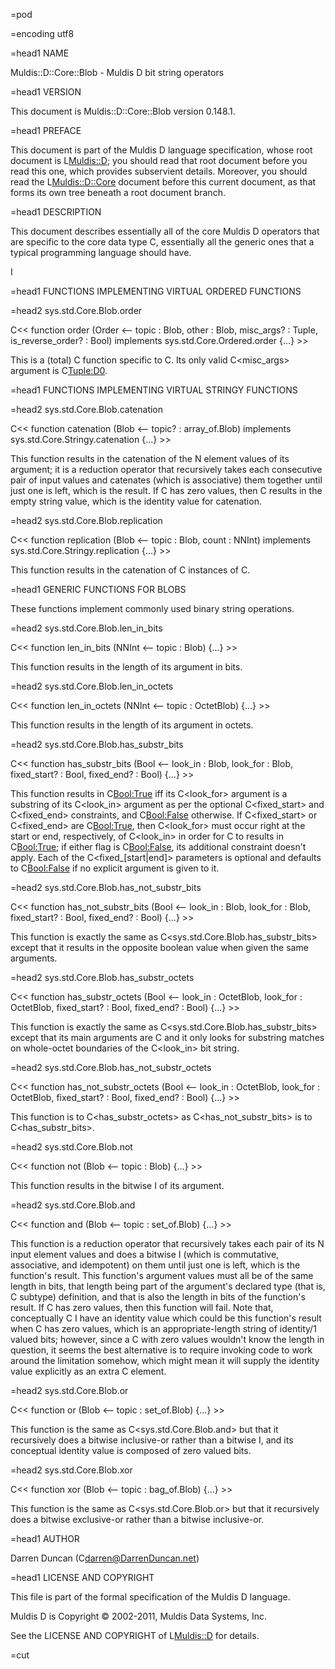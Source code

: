 =pod

=encoding utf8

=head1 NAME

Muldis::D::Core::Blob - Muldis D bit string operators

=head1 VERSION

This document is Muldis::D::Core::Blob version 0.148.1.

=head1 PREFACE

This document is part of the Muldis D language specification, whose root
document is L<Muldis::D>; you should read that root document before
you read this one, which provides subservient details.  Moreover, you
should read the L<Muldis::D::Core> document before this current
document, as that forms its own tree beneath a root document branch.

=head1 DESCRIPTION

This document describes essentially all of the core Muldis D operators that
are specific to the core data type C<Blob>, essentially all the generic
ones that a typical programming language should have.

I<This documentation is pending.>

=head1 FUNCTIONS IMPLEMENTING VIRTUAL ORDERED FUNCTIONS

=head2 sys.std.Core.Blob.order

C<< function order (Order <-- topic : Blob,
other : Blob, misc_args? : Tuple, is_reverse_order? : Bool)
implements sys.std.Core.Ordered.order {...} >>

This is a (total) C<order-determination> function specific to C<Blob>.  Its
only valid C<misc_args> argument is C<Tuple:D0>.

=head1 FUNCTIONS IMPLEMENTING VIRTUAL STRINGY FUNCTIONS

=head2 sys.std.Core.Blob.catenation

C<< function catenation (Blob <--
topic? : array_of.Blob) implements sys.std.Core.Stringy.catenation {...} >>

This function results in the catenation of the N element values of its
argument; it is a reduction operator that recursively takes each
consecutive pair of input values and catenates (which is associative) them
together until just one is left, which is the result.  If C<topic> has zero
values, then C<catenation> results in the empty string value, which is the
identity value for catenation.

=head2 sys.std.Core.Blob.replication

C<< function replication (Blob <-- topic : Blob,
count : NNInt) implements sys.std.Core.Stringy.replication {...} >>

This function results in the catenation of C<count> instances of C<topic>.

=head1 GENERIC FUNCTIONS FOR BLOBS

These functions implement commonly used binary string operations.

=head2 sys.std.Core.Blob.len_in_bits

C<< function len_in_bits (NNInt <-- topic : Blob) {...} >>

This function results in the length of its argument in bits.

=head2 sys.std.Core.Blob.len_in_octets

C<< function len_in_octets (NNInt <-- topic : OctetBlob) {...} >>

This function results in the length of its argument in octets.

=head2 sys.std.Core.Blob.has_substr_bits

C<< function has_substr_bits (Bool <-- look_in : Blob,
look_for : Blob, fixed_start? : Bool, fixed_end? : Bool) {...} >>

This function results in C<Bool:True> iff its C<look_for> argument is a
substring of its C<look_in> argument as per the optional C<fixed_start> and
C<fixed_end> constraints, and C<Bool:False> otherwise.  If C<fixed_start>
or C<fixed_end> are C<Bool:True>, then C<look_for> must occur right at the
start or end, respectively, of C<look_in> in order for C<contains> to
results in C<Bool:True>; if either flag is C<Bool:False>, its additional
constraint doesn't apply.  Each of the C<fixed_[start|end]> parameters is
optional and defaults to C<Bool:False> if no explicit argument is given to
it.

=head2 sys.std.Core.Blob.has_not_substr_bits

C<< function has_not_substr_bits (Bool <-- look_in : Blob,
look_for : Blob, fixed_start? : Bool, fixed_end? : Bool) {...} >>

This function is exactly the same as C<sys.std.Core.Blob.has_substr_bits>
except that it results in the opposite boolean value when given the same
arguments.

=head2 sys.std.Core.Blob.has_substr_octets

C<< function has_substr_octets (Bool <-- look_in : OctetBlob,
look_for : OctetBlob, fixed_start? : Bool, fixed_end? : Bool) {...} >>

This function is exactly the same as C<sys.std.Core.Blob.has_substr_bits>
except that its main arguments are C<OctetBlob> and it only looks for
substring matches on whole-octet boundaries of the C<look_in> bit string.

=head2 sys.std.Core.Blob.has_not_substr_octets

C<< function has_not_substr_octets (Bool <-- look_in : OctetBlob,
look_for : OctetBlob, fixed_start? : Bool, fixed_end? : Bool) {...} >>

This function is to C<has_substr_octets> as C<has_not_substr_bits> is to
C<has_substr_bits>.

=head2 sys.std.Core.Blob.not

C<< function not (Blob <-- topic : Blob) {...} >>

This function results in the bitwise I<not> of its argument.

=head2 sys.std.Core.Blob.and

C<< function and (Blob <-- topic : set_of.Blob) {...} >>

This function is a reduction operator that recursively takes each pair of
its N input element values and does a bitwise I<and> (which is commutative,
associative, and idempotent) on them until just one is left, which is the
function's result.  This function's argument values must all be of the same
length in bits, that length being part of the argument's declared type
(that is, C<Blob> subtype) definition, and that is also the length in bits
of the function's result.  If C<topic> has zero values, then this function
will fail.  Note that, conceptually C<and> I<does> have an identity value
which could be this function's result when C<topic> has zero values, which
is an appropriate-length string of identity/1 valued bits; however, since a
C<topic> with zero values wouldn't know the length in question, it seems
the best alternative is to require invoking code to work around the
limitation somehow, which might mean it will supply the identity value
explicitly as an extra C<topic> element.

=head2 sys.std.Core.Blob.or

C<< function or (Blob <-- topic : set_of.Blob) {...} >>

This function is the same as C<sys.std.Core.Blob.and> but that it
recursively does a bitwise inclusive-or rather than a bitwise I<and>, and
its conceptual identity value is composed of zero valued bits.

=head2 sys.std.Core.Blob.xor

C<< function xor (Blob <-- topic : bag_of.Blob) {...} >>

This function is the same as C<sys.std.Core.Blob.or> but that it
recursively does a bitwise exclusive-or rather than a bitwise inclusive-or.

=head1 AUTHOR

Darren Duncan (C<darren@DarrenDuncan.net>)

=head1 LICENSE AND COPYRIGHT

This file is part of the formal specification of the Muldis D language.

Muldis D is Copyright © 2002-2011, Muldis Data Systems, Inc.

See the LICENSE AND COPYRIGHT of L<Muldis::D> for details.

=cut
